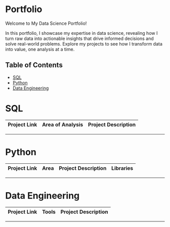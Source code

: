 # Portfolio

Welcome to My Data Science Portfolio!

In this portfolio, I showcase my expertise in data science, revealing how I turn raw data into actionable insights that drive informed decisions and solve real-world problems. Explore my projects to see how I transform data into value, one analysis at a time.

## Table of Contents
- [SQL](#sql)
- [Python](#python)
- [Data Engineering](#data-engineering)

# SQL
| Project Link | Area of Analysis | Project Description | 
|---|---|---|

***

# Python
| Project Link | Area | Project Description | Libraries |    
|---|---|---|---|

***

# Data Engineering
| Project Link | Tools | Project Description | 
|---|---|---|

***
